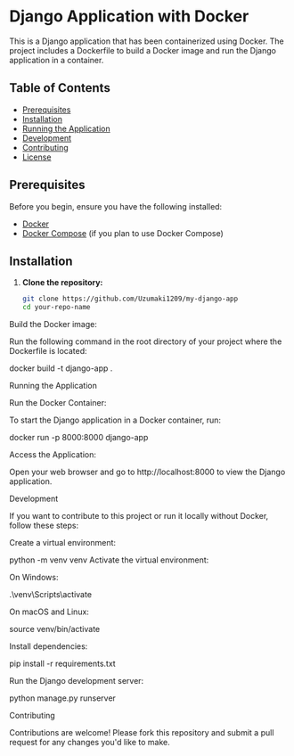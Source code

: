 # Django Application with Docker

This is a Django application that has been containerized using Docker. The project includes a Dockerfile to build a Docker image and run the Django application in a container.

## Table of Contents

- [Prerequisites](#prerequisites)
- [Installation](#installation)
- [Running the Application](#running-the-application)
- [Development](#development)
- [Contributing](#contributing)
- [License](#license)

## Prerequisites

Before you begin, ensure you have the following installed:

- [Docker](https://www.docker.com/)
- [Docker Compose](https://docs.docker.com/compose/install/) (if you plan to use Docker Compose)

## Installation

1. **Clone the repository:**

   ```bash
   git clone https://github.com/Uzumaki1209/my-django-app
   cd your-repo-name

Build the Docker image:

Run the following command in the root directory of your project where the Dockerfile is located:

docker build -t django-app .

Running the Application

Run the Docker Container:

To start the Django application in a Docker container, run:

docker run -p 8000:8000 django-app

Access the Application:

Open your web browser and go to http://localhost:8000 to view the Django application.

Development

If you want to contribute to this project or run it locally without Docker, follow these steps:

Create a virtual environment:

python -m venv venv
Activate the virtual environment:

On Windows:

.\venv\Scripts\activate

On macOS and Linux:

source venv/bin/activate

Install dependencies:

pip install -r requirements.txt

Run the Django development server:

python manage.py runserver

Contributing

Contributions are welcome! Please fork this repository and submit a pull request for any changes you'd like to make.